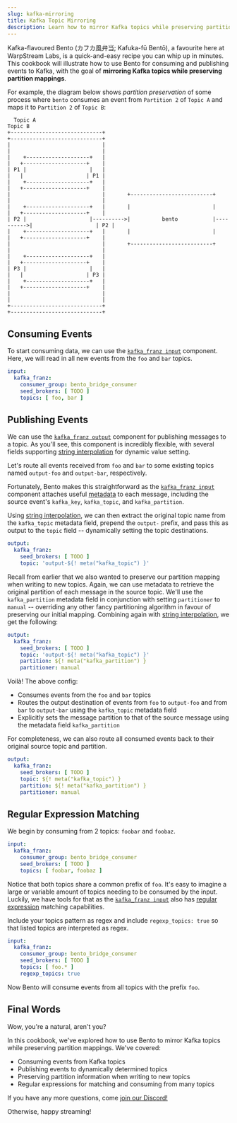 ```yaml
---
slug: kafka-mirroring
title: Kafka Topic Mirroring
description: Learn how to mirror Kafka topics while preserving partition mapping.
---
```


Kafka-flavoured Bento (カフカ風弁当; Kafuka-fū Bentō), a favourite here at WarpStream Labs, is a quick-and-easy recipe you can whip up in minutes. This cookbook will illustrate how to use Bento for consuming and publishing events to Kafka, with the goal of **mirroring Kafka topics while preserving partition mappings**.

For example, the diagram below shows *partition preservation* of some process where `bento` consumes an event from `Partition 2` of `Topic A` and maps it to `Partition 2` of `Topic B`:
```
  Topic A                                                                  Topic B                       
+-----------------------------+                                          +-----------------------------+
|                             |                                          |                             |
|    +--------------------+   |                                          |   +--------------------+    |
| P1 |                    |   |                                          |   |                    | P1 |
|    +--------------------+   |                                          |   +--------------------+    |
|                             |       +--------------------------+       |                             |
|    +--------------------+   |       |                          |       |   +--------------------+    |
| P2 |                    |---------->|          bento           |---------->|                    | P2 |
|    +--------------------+   |       |                          |       |   +--------------------+    |
|                             |       +--------------------------+       |                             |
|    +--------------------+   |                                          |   +--------------------+    |
| P3 |                    |   |                                          |   |                    | P3 |
|    +--------------------+   |                                          |   +--------------------+    |
|                             |                                          |                             |
+-----------------------------+                                          +-----------------------------+
```

## Consuming Events

To start consuming data, we can use the [`kafka_franz input`][kafka.input] component. Here, we will read in all new events from the `foo` and `bar` topics.

```yaml
input:
  kafka_franz:
    consumer_group: bento_bridge_consumer
    seed_brokers: [ TODO ]
    topics: [ foo, bar ]
```

## Publishing Events

We can use the [`kafka_franz output`][kafka.output] component for publishing messages to a topic. As you'll see, this component is incredibly flexible, with several fields supporting [string interpolation][bloblang.interpolation] for dynamic value setting.

Let's route all events received from `foo` and `bar` to some existing topics named `output-foo` and `output-bar`, respectively. 

Fortunately, Bento makes this straightforward as the [`kafka_franz input`][kafka.input] component attaches useful [metadata][kafka.input.metadata] to each message, including the source event's `kafka_key`, `kafka_topic`, and `kafka_partition`.

Using [string interpolation][bloblang.interpolation], we can then extract the original topic name from the `kafka_topic` metadata field, prepend the `output-` prefix, and pass this as output to the `topic` field -- dynamically setting the topic destinations.

```yaml
output:
  kafka_franz:
    seed_brokers: [ TODO ]
    topic: 'output-${! meta("kafka_topic") }'
```

Recall from earlier that we also wanted to preserve our partition mapping when writing to new topics. Again, we can use metadata to retrieve the original partition of each message in the source topic. We'll use the `kafka_partition` metadata field in conjunction with setting `partitioner` to `manual` -- overriding any other fancy partitioning algorithm in favour of preserving our initial mapping. Combining again with [string interpolation][bloblang.interpolation], we get the following:

```yaml
output:
  kafka_franz:
    seed_brokers: [ TODO ]
    topic: 'output-${! meta("kafka_topic") }'
    partition: ${! meta("kafka_partition") }
    partitioner: manual
```

Voilà! The above config:
- Consumes events from the `foo` and `bar` topics
- Routes the output destination of events from `foo` to `output-foo` and from `bar` to `output-bar` using the `kafka_topic` metadata field
- Explicitly sets the message partition to that of the source message using the metadata field `kafka_partition`

For completeness, we can also route all consumed events back to their original source topic and partition.

```yaml
output:
  kafka_franz:
    seed_brokers: [ TODO ]
    topic: ${! meta("kafka_topic") }
    partition: ${! meta("kafka_partition") }
    partitioner: manual
```

## Regular Expression Matching

We begin by consuming from 2 topics: `foobar` and `foobaz`.

```yaml
input:
  kafka_franz:
    consumer_group: bento_bridge_consumer
    seed_brokers: [ TODO ]
    topics: [ foobar, foobaz ]
```

Notice that both topics share a common prefix of `foo`. It's easy to imagine a large or variable amount of topics needing to be consumed by the input. Luckily, we have tools for that as the [`kafka_franz input`][kafka.input] also has [regular expression][kafka.input.regex] matching capabilities.

Include your topics pattern as regex and include `regexp_topics: true` so that listed topics are interpreted as regex. 

```yaml
input:
  kafka_franz:
    consumer_group: bento_bridge_consumer
    seed_brokers: [ TODO ]
    topics: [ foo.* ]
    regexp_topics: true
```

Now Bento will consume events from all topics with the prefix `foo`.

## Final Words

Wow, you're a natural, aren't you? 

In this cookbook, we've explored how to use Bento to mirror Kafka topics while preserving partition mappings. We've covered:

- Consuming events from Kafka topics
- Publishing events to dynamically determined topics
- Preserving partition information when writing to new topics
- Regular expressions for matching and consuming from many topics

If you have any more questions, come [join our Discord!][discord-link]

Otherwise, happy streaming!


[bloblang.interpolation]: /docs/configuration/interpolation/#bloblang-queries
[discord-link]: https://console.warpstream.com/socials/discord
[kafka.input]: /docs/components/inputs/kafka_franz
[kafka.input.metadata]: /docs/components/inputs/kafka_franz/#metadata
[kafka.input.regex]: /docs/components/inputs/kafka_franz#regexp_topics
[kafka.output]: /docs/components/outputs/kafka_franz